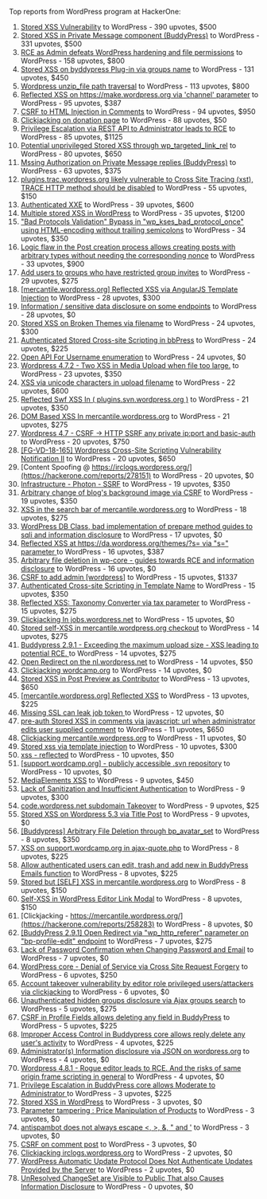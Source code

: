 Top reports from WordPress program at HackerOne:

1. [Stored XSS Vulnerability](https://hackerone.com/reports/643908) to WordPress - 390 upvotes, $500
2. [Stored XSS in Private Message component (BuddyPress)](https://hackerone.com/reports/487081) to WordPress - 331 upvotes, $500
3. [RCE as Admin defeats WordPress hardening and file permissions](https://hackerone.com/reports/436928) to WordPress - 158 upvotes, $800
4. [Stored XSS on byddypress Plug-in via groups name](https://hackerone.com/reports/592316) to WordPress - 131 upvotes, $450
5. [Wordpress unzip_file path traversal](https://hackerone.com/reports/205481) to WordPress - 113 upvotes, $800
6. [Reflected XSS on https://make.wordpress.org via 'channel' parameter](https://hackerone.com/reports/659419) to WordPress - 95 upvotes, $387
7. [CSRF to HTML Injection in Comments](https://hackerone.com/reports/428019) to WordPress - 94 upvotes, $950
8. [Clickjacking on donation page](https://hackerone.com/reports/921709) to WordPress - 88 upvotes, $50
9. [Privilege Escalation via REST API to Administrator leads to RCE](https://hackerone.com/reports/1107282) to WordPress - 85 upvotes, $1125
10. [Potential unprivileged Stored XSS through wp_targeted_link_rel](https://hackerone.com/reports/509930) to WordPress - 80 upvotes, $650
11. [Mssing Authorization on Private Message replies (BuddyPress)](https://hackerone.com/reports/490782) to WordPress - 63 upvotes, $375
12. [plugins.trac.wordpress.org likely vulnerable to Cross Site Tracing (xst), TRACE HTTP method should be disabled](https://hackerone.com/reports/222692) to WordPress - 55 upvotes, $150
13. [Authenticated XXE](https://hackerone.com/reports/1095645) to WordPress - 39 upvotes, $600
14. [Multiple stored XSS in WordPress](https://hackerone.com/reports/221507) to WordPress - 35 upvotes, $1200
15. ["Bad Protocols Validation" Bypass in "wp_kses_bad_protocol_once" using HTML-encoding without trailing semicolons](https://hackerone.com/reports/339483) to WordPress - 34 upvotes, $350
16. [Logic flaw in the Post creation process allows creating posts with arbitrary types without needing the corresponding nonce](https://hackerone.com/reports/404323) to WordPress - 33 upvotes, $900
17. [Add users to groups who have restricted group invites](https://hackerone.com/reports/538008) to WordPress - 29 upvotes, $275
18. [[mercantile.wordpress.org] Reflected XSS via AngularJS Template Injection](https://hackerone.com/reports/230234) to WordPress - 28 upvotes, $300
19. [Information / sensitive data disclosure on some endpoints](https://hackerone.com/reports/273726) to WordPress - 28 upvotes, $0
20. [Stored XSS on Broken Themes via filename](https://hackerone.com/reports/406289) to WordPress - 24 upvotes, $300
21. [Authenticated Stored Cross-site Scripting in bbPress](https://hackerone.com/reports/881918) to WordPress - 24 upvotes, $225
22. [Open API For Username enumeration](https://hackerone.com/reports/385322) to WordPress - 24 upvotes, $0
23. [Wordpress 4.7.2 - Two XSS in Media Upload when file too large.](https://hackerone.com/reports/203515) to WordPress - 23 upvotes, $350
24. [XSS via unicode characters in upload filename](https://hackerone.com/reports/179695) to WordPress - 22 upvotes, $600
25. [Reflected Swf XSS In ( plugins.svn.wordpress.org )](https://hackerone.com/reports/270060) to WordPress - 21 upvotes, $350
26. [DOM Based XSS In mercantile.wordpress.org](https://hackerone.com/reports/230435) to WordPress - 21 upvotes, $275
27. [Wordpress 4.7 - CSRF -\> HTTP SSRF any private ip:port and basic-auth](https://hackerone.com/reports/187520) to WordPress - 20 upvotes, $750
28. [[FG-VD-18-165] Wordpress Cross-Site Scripting Vulnerability Notification II](https://hackerone.com/reports/460911) to WordPress - 20 upvotes, $650
29. [Content Spoofing @ https://irclogs.wordpress.org/](https://hackerone.com/reports/278151) to WordPress - 20 upvotes, $0
30. [Infrastructure - Photon - SSRF](https://hackerone.com/reports/204513) to WordPress - 19 upvotes, $350
31. [Arbitrary change of blog's background image via CSRF](https://hackerone.com/reports/881855) to WordPress - 19 upvotes, $350
32. [XSS in the search bar of mercantile.wordpress.org](https://hackerone.com/reports/221893) to WordPress - 18 upvotes, $275
33. [WordPress DB Class, bad implementation of prepare method guides to sqli and information disclosure](https://hackerone.com/reports/179920) to WordPress - 17 upvotes, $0
34. [Reflected XSS at https://da.wordpress.org/themes/?s= via "s=" parameter ](https://hackerone.com/reports/222040) to WordPress - 16 upvotes, $387
35. [Arbitrary file deletion in wp-core - guides towards RCE and information disclosure](https://hackerone.com/reports/291878) to WordPress - 16 upvotes, $0
36. [CSRF to add admin [wordpress]](https://hackerone.com/reports/149589) to WordPress - 15 upvotes, $1337
37. [Authenticated Cross-site Scripting in Template Name](https://hackerone.com/reports/220903) to WordPress - 15 upvotes, $350
38. [Reflected XSS: Taxonomy Converter via tax parameter](https://hackerone.com/reports/495515) to WordPress - 15 upvotes, $275
39. [Clickjacking In jobs.wordpress.net](https://hackerone.com/reports/223024) to WordPress - 15 upvotes, $0
40. [Stored self-XSS in mercantile.wordpress.org checkout](https://hackerone.com/reports/230232) to WordPress - 14 upvotes, $275
41. [Buddypress 2.9.1 - Exceeding the maximum upload size  - XSS leading to potential RCE. ](https://hackerone.com/reports/263109) to WordPress - 14 upvotes, $275
42. [Open Redirect on the nl.wordpress.net](https://hackerone.com/reports/309058) to WordPress - 14 upvotes, $50
43. [Clickjacking wordcamp.org](https://hackerone.com/reports/230581) to WordPress - 14 upvotes, $0
44. [Stored XSS in Post Preview as Contributor](https://hackerone.com/reports/497724) to WordPress - 13 upvotes, $650
45. [[mercantile.wordpress.org] Reflected XSS](https://hackerone.com/reports/240256) to WordPress - 13 upvotes, $225
46. [Missing SSL can leak job token ](https://hackerone.com/reports/222036) to WordPress - 12 upvotes, $0
47. [pre-auth Stored XSS in comments via javascript: url when administrator edits user supplied comment](https://hackerone.com/reports/633231) to WordPress - 11 upvotes, $650
48. [Clickjacking mercantile.wordpress.org](https://hackerone.com/reports/264125) to WordPress - 11 upvotes, $0
49. [Stored xss via template injection](https://hackerone.com/reports/250837) to WordPress - 10 upvotes, $300
50. [xss - reflected](https://hackerone.com/reports/384112) to WordPress - 10 upvotes, $50
51. [[support.wordcamp.org] - publicly accessible .svn repository](https://hackerone.com/reports/309714) to WordPress - 10 upvotes, $0
52. [MediaElements XSS](https://hackerone.com/reports/299112) to WordPress - 9 upvotes, $450
53. [Lack of Sanitization and Insufficient Authentication](https://hackerone.com/reports/249759) to WordPress - 9 upvotes, $300
54. [code.wordpress.net subdomain Takeover](https://hackerone.com/reports/295330) to WordPress - 9 upvotes, $25
55. [Stored XSS on Wordpress 5.3 via Title Post](https://hackerone.com/reports/754352) to WordPress - 9 upvotes, $0
56. [[Buddypress] Arbitrary File Deletion through bp_avatar_set](https://hackerone.com/reports/183568) to WordPress - 8 upvotes, $350
57. [XSS on support.wordcamp.org in ajax-quote.php](https://hackerone.com/reports/355773) to WordPress - 8 upvotes, $225
58. [Allow authenticated users can edit, trash,and add new in BuddyPress Emails function](https://hackerone.com/reports/833782) to WordPress - 8 upvotes, $225
59. [Stored but [SELF] XSS in mercantile.wordpress.org](https://hackerone.com/reports/222224) to WordPress - 8 upvotes, $150
60. [Self-XSS in WordPress Editor Link Modal](https://hackerone.com/reports/224556) to WordPress - 8 upvotes, $150
61. [Clickjacking - https://mercantile.wordpress.org/](https://hackerone.com/reports/258283) to WordPress - 8 upvotes, $0
62. [[BuddyPress 2.9.1] Open Redirect via "wp_http_referer" parameter on "bp-profile-edit" endpoint](https://hackerone.com/reports/277502) to WordPress - 7 upvotes, $275
63. [Lack of Password Confirmation when Changing Password and Email](https://hackerone.com/reports/224214) to WordPress - 7 upvotes, $0
64. [WordPress core  - Denial of Service via Cross Site Request Forgery](https://hackerone.com/reports/153093) to WordPress - 6 upvotes, $250
65. [Account takeover vulnerability by editor role privileged users/attackers via clickjacking](https://hackerone.com/reports/388254) to WordPress - 6 upvotes, $0
66. [Unauthenticated hidden groups disclosure via Ajax groups search](https://hackerone.com/reports/282176) to WordPress - 5 upvotes, $275
67. [CSRF in Profile Fields allows deleting any field in BuddyPress](https://hackerone.com/reports/836187) to WordPress - 5 upvotes, $225
68. [Improper Access Control in Buddypress core allows reply,delete any user's activity](https://hackerone.com/reports/837256) to WordPress - 4 upvotes, $225
69. [Administrator(s) Information disclosure via JSON on wordpress.org](https://hackerone.com/reports/221734) to WordPress - 4 upvotes, $0
70. [Wordpress 4.8.1 - Rogue editor leads to RCE. And the risks of same origin frame scripting in general](https://hackerone.com/reports/263718) to WordPress - 4 upvotes, $0
71. [Privilege Escalation in BuddyPress core allows Moderate to Administrator ](https://hackerone.com/reports/837018) to WordPress - 3 upvotes, $225
72. [Stored XSS in WordPress](https://hackerone.com/reports/276105) to WordPress - 3 upvotes, $0
73. [Parameter tampering : Price Manipulation of Products](https://hackerone.com/reports/682344) to WordPress - 3 upvotes, $0
74. [antispambot does not always escape \<, \>, &, " and '](https://hackerone.com/reports/298218) to WordPress - 3 upvotes, $0
75. [CSRF on comment post](https://hackerone.com/reports/914232) to WordPress - 3 upvotes, $0
76. [Clickjacking irclogs.wordpress.org](https://hackerone.com/reports/267075) to WordPress - 2 upvotes, $0
77. [WordPress Automatic Update Protocol Does Not Authenticate Updates Provided by the Server](https://hackerone.com/reports/228854) to WordPress - 2 upvotes, $0
78. [UnResolved ChangeSet are Visible to Public That also Causes Information Disclosure](https://hackerone.com/reports/282843) to WordPress - 0 upvotes, $0
